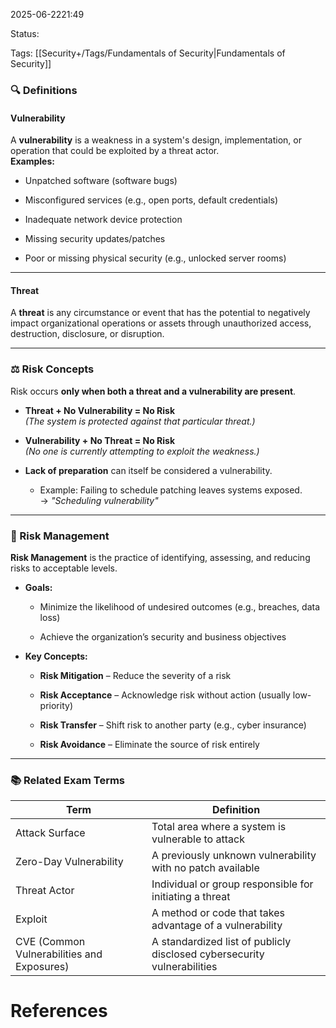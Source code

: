 

2025-06-2221:49

Status:

Tags: [[Security+/Tags/Fundamentals of Security|Fundamentals of Security]]


### 🔍 Definitions

#### **Vulnerability**

A **vulnerability** is a weakness in a system's design, implementation, or operation that could be exploited by a threat actor.  
**Examples:**

- Unpatched software (software bugs)
    
- Misconfigured services (e.g., open ports, default credentials)
    
- Inadequate network device protection
    
- Missing security updates/patches
    
- Poor or missing physical security (e.g., unlocked server rooms)
    

---

#### **Threat**

A **threat** is any circumstance or event that has the potential to negatively impact organizational operations or assets through unauthorized access, destruction, disclosure, or disruption.

---

### ⚖️ Risk Concepts

Risk occurs **only when both a threat and a vulnerability are present**.

- **Threat + No Vulnerability = No Risk**  
    _(The system is protected against that particular threat.)_
    
- **Vulnerability + No Threat = No Risk**  
    _(No one is currently attempting to exploit the weakness.)_
    
- **Lack of preparation** can itself be considered a vulnerability.
    
    - Example: Failing to schedule patching leaves systems exposed.  
        → _"Scheduling vulnerability"_
        

---

### 🔧 Risk Management

**Risk Management** is the practice of identifying, assessing, and reducing risks to acceptable levels.

- **Goals:**
    
    - Minimize the likelihood of undesired outcomes (e.g., breaches, data loss)
        
    - Achieve the organization’s security and business objectives
        
- **Key Concepts:**
    
    - **Risk Mitigation** – Reduce the severity of a risk
        
    - **Risk Acceptance** – Acknowledge risk without action (usually low-priority)
        
    - **Risk Transfer** – Shift risk to another party (e.g., cyber insurance)
        
    - **Risk Avoidance** – Eliminate the source of risk entirely
        

---

### 📚 Related Exam Terms

|Term|Definition|
|---|---|
|Attack Surface|Total area where a system is vulnerable to attack|
|Zero-Day Vulnerability|A previously unknown vulnerability with no patch available|
|Threat Actor|Individual or group responsible for initiating a threat|
|Exploit|A method or code that takes advantage of a vulnerability|
|CVE (Common Vulnerabilities and Exposures)|A standardized list of publicly disclosed cybersecurity vulnerabilities|
# References